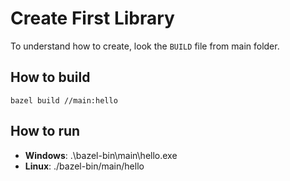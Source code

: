 # Create First Library

To understand how to create, look the ```BUILD``` file from main folder.

## How to build
```bazel build //main:hello```

## How to run
- **Windows**: .\bazel-bin\main\hello.exe
- **Linux**: ./bazel-bin/main/hello